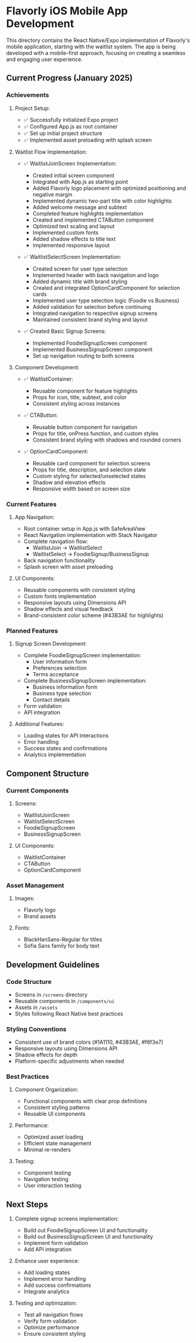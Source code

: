 # Flavorly iOS Mobile App Development

This directory contains the React Native/Expo implementation of Flavorly's mobile application, starting with the waitlist system. The app is being developed with a mobile-first approach, focusing on creating a seamless and engaging user experience.

## Current Progress (January 2025)

### Achievements

1. Project Setup:
   - ✅ Successfully initialized Expo project
   - ✅ Configured App.js as root container
   - ✅ Set up initial project structure
   - ✅ Implemented asset preloading with splash screen

2. Waitlist Flow Implementation:
   - ✅ WaitlistJoinScreen Implementation:
     - Created initial screen component
     - Integrated with App.js as starting point
     - Added Flavorly logo placement with optimized positioning and negative margin
     - Implemented dynamic two-part title with color highlights
     - Added welcome message and subtext
     - Completed feature highlights implementation
     - Created and implemented CTAButton component
     - Optimized text scaling and layout
     - Implemented custom fonts
     - Added shadow effects to title text
     - Implemented responsive layout

   - ✅ WaitlistSelectScreen Implementation:
     - Created screen for user type selection
     - Implemented header with back navigation and logo
     - Added dynamic title with brand styling
     - Created and integrated OptionCardComponent for selection cards
     - Implemented user type selection logic (Foodie vs Business)
     - Added validation for selection before continuing
     - Integrated navigation to respective signup screens
     - Maintained consistent brand styling and layout

   - ✅ Created Basic Signup Screens:
     - Implemented FoodieSignupScreen component
     - Implemented BusinessSignupScreen component
     - Set up navigation routing to both screens

3. Component Development:
   - ✅ WaitlistContainer:
     - Reusable component for feature highlights
     - Props for icon, title, subtext, and color
     - Consistent styling across instances

   - ✅ CTAButton:
     - Reusable button component for navigation
     - Props for title, onPress function, and custom styles
     - Consistent brand styling with shadows and rounded corners

   - ✅ OptionCardComponent:
     - Reusable card component for selection screens
     - Props for title, description, and selection state
     - Custom styling for selected/unselected states
     - Shadow and elevation effects
     - Responsive width based on screen size

### Current Features

1. App Navigation:
   - Root container setup in App.js with SafeAreaView
   - React Navigation implementation with Stack Navigator
   - Complete navigation flow:
     - WaitlistJoin → WaitlistSelect
     - WaitlistSelect → FoodieSignup/BusinessSignup
   - Back navigation functionality
   - Splash screen with asset preloading

2. UI Components:
   - Reusable components with consistent styling
   - Custom fonts implementation
   - Responsive layouts using Dimensions API
   - Shadow effects and visual feedback
   - Brand-consistent color scheme (#43B3AE for highlights)

### Planned Features

1. Signup Screen Development:
   - Complete FoodieSignupScreen implementation:
     - User information form
     - Preferences selection
     - Terms acceptance
   - Complete BusinessSignupScreen implementation:
     - Business information form
     - Business type selection
     - Contact details
   - Form validation
   - API integration

2. Additional Features:
   - Loading states for API interactions
   - Error handling
   - Success states and confirmations
   - Analytics implementation

## Component Structure

### Current Components

1. Screens:
   - WaitlistJoinScreen
   - WaitlistSelectScreen
   - FoodieSignupScreen
   - BusinessSignupScreen

2. UI Components:
   - WaitlistContainer
   - CTAButton
   - OptionCardComponent

### Asset Management

1. Images:
   - Flavorly logo
   - Brand assets

2. Fonts:
   - BlackHanSans-Regular for titles
   - Sofia Sans family for body text

## Development Guidelines

### Code Structure

- Screens in `/screens` directory
- Reusable components in `/components/ui`
- Assets in `/assets`
- Styles following React Native best practices

### Styling Conventions

- Consistent use of brand colors (#1A1110, #43B3AE, #f6f3e7)
- Responsive layouts using Dimensions API
- Shadow effects for depth
- Platform-specific adjustments when needed

### Best Practices

1. Component Organization:
   - Functional components with clear prop definitions
   - Consistent styling patterns
   - Reusable UI components

2. Performance:
   - Optimized asset loading
   - Efficient state management
   - Minimal re-renders

3. Testing:
   - Component testing
   - Navigation testing
   - User interaction testing

## Next Steps

1. Complete signup screens implementation:
   - Build out FoodieSignupScreen UI and functionality
   - Build out BusinessSignupScreen UI and functionality
   - Implement form validation
   - Add API integration

2. Enhance user experience:
   - Add loading states
   - Implement error handling
   - Add success confirmations
   - Integrate analytics

3. Testing and optimization:
   - Test all navigation flows
   - Verify form validation
   - Optimize performance
   - Ensure consistent styling
